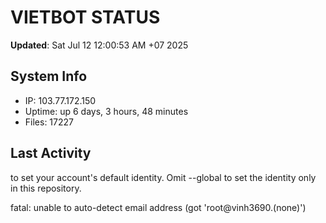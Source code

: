 # VIETBOT STATUS
**Updated**: Sat Jul 12 12:00:53 AM +07 2025

## System Info
- IP: 103.77.172.150
- Uptime: up 6 days, 3 hours, 48 minutes
- Files: 17227

## Last Activity

to set your account's default identity.
Omit --global to set the identity only in this repository.

fatal: unable to auto-detect email address (got 'root@vinh3690.(none)')
